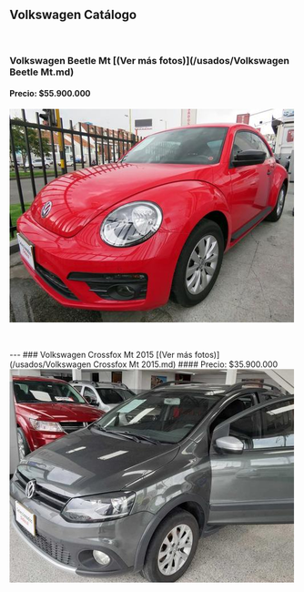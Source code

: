## Volkswagen Catálogo

<p>&nbsp;</p>

### Volkswagen Beetle Mt [(Ver más fotos)](/usados/Volkswagen Beetle Mt.md)
#### Precio: $55.900.000

<img src="/usados/images/Volkswagen Beetle Mt - 0.9355.jpg?raw=true"/>
<p>&nbsp;</p>
---
### Volkswagen Crossfox Mt 2015 [(Ver más fotos)](/usados/Volkswagen Crossfox Mt 2015.md)
#### Precio: $35.900.000

<img src="/usados/images/Volkswagen Crossfox Mt 2015 - 0.9703.jpg?raw=true"/>
<p>&nbsp;</p>
